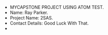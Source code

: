 - MYCAPSTONE PROJECT USING ATOM TEST.
- Name: Ray Parker.
- Project Name: 2SAS.
- Contact Details: Good Luck With That.
-
